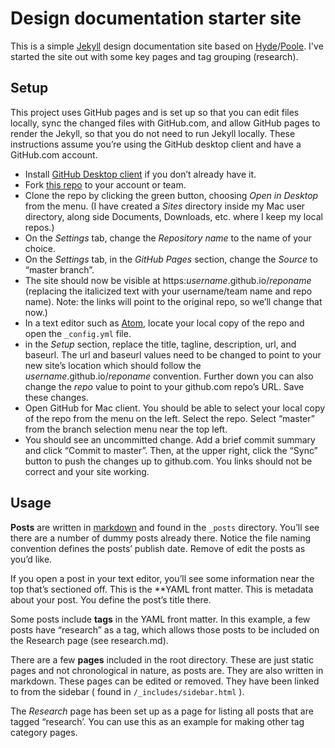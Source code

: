 # Design documentation starter site

This is a simple [Jekyll](http://jekyllrb.com) design documentation site based on [Hyde](http://hyde.getpoole.com/)/[Poole](http://getpoole.com). I've started the site out with some key pages and tag grouping (research).


## Setup

This project uses GitHub pages and is set up so that you can edit files locally, sync the changed files with GitHub.com, and allow GitHub pages to render the Jekyll, so that you do not need to run Jekyll locally. These instructions assume you’re using the GitHub desktop client and have a GitHub.com account.

- Install [GitHub Desktop client](https://desktop.github.com/) if you don’t already have it.
- Fork [this repo](https://github.com/18F/test-docsite) to your account or team.
- Clone the repo by clicking the green button, choosing _Open in Desktop_ from the menu. (I have created a _Sites_ directory inside my Mac user directory, along side Documents, Downloads, etc. where I keep my local repos.)
- On the _Settings_ tab, change the _Repository name_ to the name of your choice.
- On the _Settings_ tab, in the _GitHub Pages_ section, change the _Source_ to “master branch”.
- The site should now be visible at https:_username_.github.io/_reponame_ (replacing the italicized text with your username/team name and repo name). Note: the links will point to the original repo, so we’ll change that now.)
- In a text editor such as [Atom](https://atom.io/), locate your local copy of the repo and open the `_config.yml` file.
- in the _Setup_ section, replace the title, tagline, description, url, and baseurl. The url and baseurl values need to be changed to point to your new site’s location which should follow the _username_.github.io/_reponame_ convention. Further down you can also change the _repo_ value to point to your github.com repo’s URL. Save these changes.
- Open GitHub for Mac client. You should be able to select your local copy of the repo from the menu on the left. Select the repo. Select “master” from the branch selection menu near the top left.
- You should see an uncommitted change. Add a brief commit summary and click “Commit to master”. Then, at the upper right, click the “Sync” button to push the changes up to github.com. You links should not be correct and your site working.

## Usage

**Posts** are written in [markdown](https://help.github.com/articles/basic-writing-and-formatting-syntax/) and found in the `_posts` directory. You’ll see there are a number of dummy posts already there. Notice the file naming convention defines the posts’ publish date. Remove of edit the posts as you’d like.

If you open a post in your text editor, you’ll see some information near the top that’s sectioned off. This is the **YAML front matter. This is metadata about your post. You define the post’s title there.

Some posts include **tags** in the YAML front matter. In this example, a few posts have “research” as a tag, which allows those posts to be included on the Research page (see research.md).

There are a few **pages** included in the root directory. These are just static pages and not chronological in nature, as posts are. They are also written in markdown. These pages can be edited or removed. They have been linked to from the sidebar ( found in `/_includes/sidebar.html` ).

The _Research_ page has been set up as a page for listing all posts that are tagged “research’. You can use this as an example for making other tag category pages.
